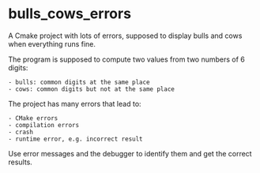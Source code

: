 # bulls_cows_errors

A Cmake project with lots of errors, supposed to display bulls and cows when everything runs fine.

The program is supposed to compute two values from two numbers of 6 digits:

    - bulls: common digits at the same place
    - cows: common digits but not at the same place

The project has many errors that lead to:

    - CMake errors
    - compilation errors
    - crash
    - runtime error, e.g. incorrect result

Use error messages and the debugger to identify them and get the correct results.
